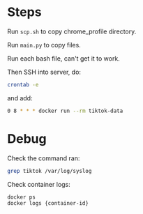 # Steps

Run `scp.sh` to copy chrome_profile directory.

Run `main.py` to copy files.

Run each bash file, can't get it to work.

Then SSH into server, do:

```bash
crontab -e
```

and add:

```bash
0 8 * * * docker run --rm tiktok-data
```

# Debug

Check the command ran:

```bash
grep tiktok /var/log/syslog
```

Check container logs:

```bash
docker ps
docker logs {container-id}
```

